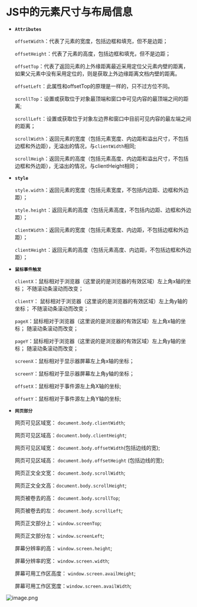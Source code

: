 # JS中的元素尺寸与布局信息

- **`Attributes`**

  `offsetWidth`：代表了元素的宽度，包括边框和填充，但不是边距；

  `offsetHeight`：代表了元素的高度，包括边框和填充，但不是边距；

  `offsetTop`：代表了返回元素的上外缘距离最近采用定位父元素内壁的距离，如果父元素中没有采用定位的，则是获取上外边缘距离文档内壁的距离。

  `offsetLeft`：此属性和offsetTop的原理是一样的，只不过方位不同。

  `scrollTop`：设置或获取位于对象最顶端和窗口中可见内容的最顶端之间的距离;

  `scrollLeft`：设置或获取位于对象左边界和窗口中目前可见内容的最左端之间的距离；

  `scrollWidth`：返回元素的宽度（包括元素宽度、内边距和溢出尺寸，不包括边框和外边距），无溢出的情况，与`clientWidth`相同;

  `scrollHeigh`：返回元素的高度（包括元素高度、内边距和溢出尺寸，不包括边框和外边距），无溢出的情况，与clientHeight相同；

- **`style`**

  `style.width`：返回元素的宽度（包括元素宽度，不包括内边距、边框和外边距）；

  `style.height`：返回元素的高度（包括元素高度，不包括内边距、边框和外边距）；

  `clientWidth`：返回元素的宽度（包括元素宽度、内边距，不包括边框和外边距）；

  `clientHeight`：返回元素的高度（包括元素高度、内边距，不包括边框和外边距）；

- **`鼠标事件触发`**

  `clientX`：鼠标相对于浏览器（这里说的是浏览器的有效区域）左上角x轴的坐标；  不随滚动条滚动而改变；

  `clientY`： 鼠标相对于浏览器（这里说的是浏览器的有效区域）左上角y轴的坐标；  不随滚动条滚动而改变；

  `pageX`：鼠标相对于浏览器（这里说的是浏览器的有效区域）左上角x轴的坐标；  随滚动条滚动而改变；

  `pageY`：鼠标相对于浏览器（这里说的是浏览器的有效区域）左上角y轴的坐标；  随滚动条滚动而改变；

  `screenX`：鼠标相对于显示器屏幕左上角x轴的坐标；

  `screenY`：鼠标相对于显示器屏幕左上角y轴的坐标；

  `offsetX`：鼠标相对于事件源左上角X轴的坐标;

  `offsetY`：鼠标相对于事件源左上角Y轴的坐标;

- **`网页部分`**

  网页可见区域宽： `document.body.clientWidth`;

  网页可见区域高：`document.body.clientHeight`;

  网页可见区域宽： `document.body.offsetWidth`(包括边线的宽);

  网页可见区域高： `document.body.offsetHeight` (包括边线的宽);

  网页正文全文宽： `document.body.scrollWidth`;

  网页正文全文高：`document.body.scrollHeight`;

  网页被卷去的高： `document.body.scrollTop`;

  网页被卷去的左： `document.body.scrollLeft`;

  网页正文部分上： `window.screenTop`;

  网页正文部分左： `window.screenLeft`;

  屏幕分辨率的高： `window.screen.height`;

  屏幕分辨率的宽： `window.screen.width`;

  屏幕可用工作区高度： `window.screen.availHeight`;

  屏幕可用工作区宽度：`window.screen.availWidth`;

![image.png](https://any-cross-1252921383.cos.ap-hongkong.myqcloud.com/test-image/js-size.png)
